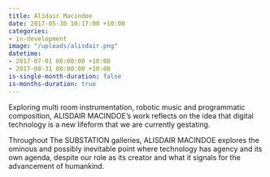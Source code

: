 ```yaml
---
title: Alidair Macindoe
date: 2017-05-30 10:17:00 +10:00
categories:
- in-development
image: "/uploads/alisdair.png"
datetime:
- 2017-07-01 00:00:00 +10:00
- 2017-08-31 00:00:00 +10:00
is-single-month-duration: false
is-months-duration: true
---
```


Exploring multi room instrumentation, robotic music and programmatic composition, ALISDAIR
MACINDOE’s work reflects on the idea that digital technology is a new lifeform that we are currently
gestating.

Throughout The SUBSTATION galleries, ALISDAIR MACINDOE explores the ominous and possibly
inevitable point where technology has agency and its own agenda, despite our role as its creator and what
it signals for the advancement of humankind.